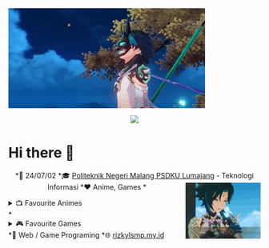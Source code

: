 <!-- Author: rizkylsmp -->
<img align="center" src="./images/xiao1.gif">
<br>
<p align="center">
<img src="https://readme-typing-svg.demolab.com?font=Montserrat&size=15&duration=3500&pause=1000&color=E46D91&center=true&width=435&lines=01010111+01100101+01101100+01100011+01101111+01101101+01100101"></img>
</p>

# Hi there 👋
<p align="center">
*📆 24/07/02
*🎓 <a href="https://opac-lumajang.polinema.ac.id">Politeknik Negeri Malang PSDKU Lumajang</a> - Teknologi Informasi
<img src="./images/xiao2.gif" align="right" width=150px></img>
*❤️ Anime, Games
  * <details><summary>📺 Favourite Animes</summary>
    <ul>
      <li><a href="https://anilist.co/anime/11757/Sword-Art-Online">Sword Art Online</li>
      <li><a href="https://anilist.co/anime/11771/Kuroko-no-Basket">Kuroko no Basuke</li>
      <li><a href="https://anilist.co/anime/16498/Shingeki-no-Kyojin">Attack on Titan</li></a>
    </ul>
    </details>
    * <details><summary>🎮 Favourite Games</summary>
    <ul>
      <li>Genshin Impact</li>
      <li>Suikoden</li>
      <li>Grand Chase</li>
    </ul>
    </details>
*💙 Web / Game Programing
*🌐 <a href="https://rizkylsmp.my.id">rizkylsmp.my.id</a>
